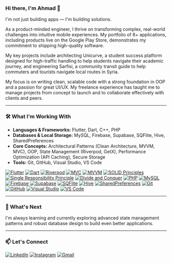 ### Hi there, I'm Ahmad 👋

I'm not just building apps — I'm building solutions.

As a product-minded engineer, I thrive on transforming complex, real-world challenges into intuitive mobile experiences. My portfolio of 8+ applications, including products live on the Google Play Store, demonstrates my commitment to shipping high-quality software.

My key projects include architecting Unicurve, a student success platform designed for high-traffic handling to help students navigate their academic journey, and engineering Sarfisi, a community transit guide to help commuters and tourists navigate local routes in Syria.

My focus is on writing clean, scalable code with a strong foundation in OOP and a passion for great UI/UX. My freelance experience has taught me to manage projects from concept to launch and to collaborate effectively with clients and peers.

---

### 🛠️ What I'm Working With

- **Languages & Frameworks:** Flutter, Dart, C++, PHP
- **Databases & Local Storage:** MySQL, Firebase, Supabase, SQFlite, Hive, SharedPreferences
- **Core Concepts:** Architectural Patterns (Clean Architecture, MVVM, MVC), OOP, State Management (Riverpod, GetX), Performance Optimization (API Caching), Secure Storage
- **Tools:** Git, GitHub, Visual Studio, VS Code

<p align="left">
  <a href="https://flutter.dev" target="_blank"><img src="https://img.shields.io/badge/Flutter-02569B?style=for-the-badge&logo=flutter&logoColor=white" alt="Flutter"></a>
  <a href="https://dart.dev" target="_blank"><img src="https://img.shields.io/badge/Dart-0175C2?style=for-the-badge&logo=dart&logoColor=white" alt="Dart"></a>
  <a href="https://riverpod.dev/" target="_blank"><img src="https://img.shields.io/badge/Riverpod-4A98E8?style=for-the-badge&logo=riverpod&logoColor=white" alt="Riverpod"></a>
  <a href="https://en.wikipedia.org/wiki/Model–view–controller" target="_blank"><img src="https://img.shields.io/badge/Architecture-MVC-3D4C5D?style=for-the-badge" alt="MVC"></a>
  <a href="https://en.wikipedia.org/wiki/Model–view–viewmodel" target="_blank"><img src="https://img.shields.io/badge/Architecture-MVVM-3D4C5D?style=for-the-badge" alt="MVVM"></a>
  <a href="https://en.wikipedia.org/wiki/SOLID" target="_blank"><img src="https://img.shields.io/badge/Principles-SOLID-3D4C5D?style=for-the-badge" alt="SOLID Principles"></a>
  <a href="https://en.wikipedia.org/wiki/Single-responsibility_principle" target="_blank"><img src="https://img.shields.io/badge/Principle-SRP-3D4C5D?style=for-the-badge" alt="Single Responsibility Principle"></a>
  <a href="https://en.wikipedia.org/wiki/Divide-and-conquer_algorithm" target="_blank"><img src="https://img.shields.io/badge/Paradigm-Divide%20%26%20Conquer-3D4C5D?style=for-the-badge" alt="Divide and Conquer"></a>
  <a href="https://www.php.net" target="_blank"><img src="https://img.shields.io/badge/PHP-777BB4?style=for-the-badge&logo=php&logoColor=white" alt="PHP"></a>
  <a href="https://www.mysql.com/" target="_blank"><img src="https://img.shields.io/badge/MySQL-4479A1?style=for-the-badge&logo=mysql&logoColor=white" alt="MySQL"></a>
  <a href="https://firebase.google.com/" target="_blank"><img src="https://img.shields.io/badge/Firebase-FFCA28?style=for-the-badge&logo=firebase&logoColor=black" alt="Firebase"></a>
  <a href="https://supabase.io/" target="_blank"><img src="https://img.shields.io/badge/Supabase-3ECF8E?style=for-the-badge&logo=supabase&logoColor=white" alt="Supabase"></a>
  <a href="https://pub.dev/packages/sqflite" target="_blank"><img src="https://img.shields.io/badge/SQFlite-005174?style=for-the-badge&logo=sqlite&logoColor=white" alt="SQFlite"></a>
  <a href="https://pub.dev/packages/hive" target="_blank"><img src="https://img.shields.io/badge/Hive-FFC107?style=for-the-badge&logo=hive&logoColor=black" alt="Hive"></a>
  <a href="https://pub.dev/packages/shared_preferences" target="_blank"><img src="https://img.shields.io/badge/Shared_Prefs-4A90E2?style=for-the-badge" alt="SharedPreferences"></a>
  <a href="https://git-scm.com/" target="_blank"><img src="https://img.shields.io/badge/GIT-E44C30?style=for-the-badge&logo=git&logoColor=white" alt="Git"></a>
  <a href="https://github.com/" target="_blank"><img src="https://img.shields.io/badge/GitHub-181717?style=for-the-badge&logo=github&logoColor=white" alt="GitHub"></a>
  <a href="https://visualstudio.microsoft.com/" target="_blank"><img src="https://img.shields.io/badge/Visual_Studio-5C2D91?style=for-the-badge&logo=visualstudio&logoColor=white" alt="Visual Studio"></a>
  <a href="https://code.visualstudio.com/" target="_blank"><img src="https://img.shields.io/badge/VS_Code-007ACC?style=for-the-badge&logo=visual-studio-code&logoColor=white" alt="VS Code"></a>
</p>

---

### 🔭 What's Next

I'm always learning and currently exploring advanced state management patterns and robust database design to build even better applications.

---

### 📫 Let's Connect

<p align="left">
  <a href="https://www.linkedin.com/in/ahmad-abdulkarim/" target="_blank"><img src="https://img.shields.io/badge/LinkedIn-0077B5?style=for-the-badge&logo=linkedin&logoColor=white" alt="LinkedIn"></a>
  <a href="https://www.instagram.com/akoding_/" target="_blank"><img src="https://img.shields.io/badge/Instagram-E4405F?style=for-the-badge&logo=instagram&logoColor=white" alt="Instagram"></a>
  <a href="mailto:ahmaddoolt@gmail.com" target="_blank"><img src="https://img.shields.io/badge/Gmail-D14836?style=for-the-badge&logo=gmail&logoColor=white" alt="Gmail"></a>
</p>
